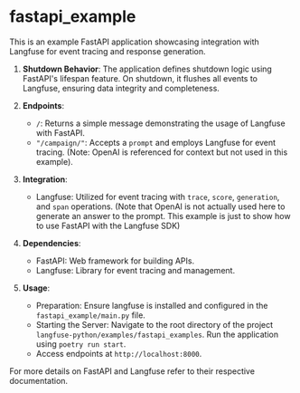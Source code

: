 # fastapi_example

This is an example FastAPI application showcasing integration with Langfuse for event tracing and response generation.

1. **Shutdown Behavior**: The application defines shutdown logic using FastAPI's lifespan feature. On shutdown, it flushes all events to Langfuse, ensuring data integrity and completeness.

2. **Endpoints**:
   - `/`: Returns a simple message demonstrating the usage of Langfuse with FastAPI.
   - `"/campaign/"`: Accepts a `prompt` and employs Langfuse for event tracing. (Note: OpenAI is referenced for context but not used in this example).

3. **Integration**:
   - Langfuse: Utilized for event tracing with `trace`, `score`, `generation`, and `span` operations. (Note that OpenAI is not actually used here to generate an answer to the prompt. This example is just to show how to use FastAPI with the Langfuse SDK)

4. **Dependencies**:
   - FastAPI: Web framework for building APIs.
   - Langfuse: Library for event tracing and management.

5. **Usage**:
   - Preparation: Ensure langfuse is installed and configured in the `fastapi_example/main.py` file.
   - Starting the Server: Navigate to the root directory of the project `langfuse-python/examples/fastapi_examples`. Run the application using `poetry run start`.
   - Access endpoints at `http://localhost:8000`.

For more details on FastAPI and Langfuse refer to their respective documentation.
